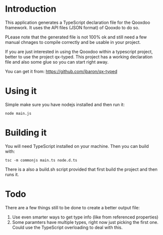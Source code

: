 Introduction
============
This application generates a TypeScript declaration file for the Qooxdoo framework. It uses the API files (JSON format) 
of Qooxdo to do so.

PLease note that the generated file is not 100% ok and still need a few manual chnages to compile correctly and be 
usable in your project.

If you are just interested in using the Qooxdoo within a typescript project, better to use the project
qx-typed. This project has a working declaration file and also some glue so you can start right away.

You can get it from: https://github.com/jbaron/qx-typed


Using it
=========
Simple make sure you have nodejs installed and then run it:

    node main.js


Building it
============
You will need TypeScript installed on your machine. Then you can build with:

    tsc -m commonjs main.ts node.d.ts

There is a also a build.sh script provided that first build the project and then runs it.


Todo
==========
There are a few things still to be done to create a better output file:

1) Use even smarter ways to get type info (like from referenced properties)
2) Some paramters have multiple types, right now just picking the first one. 
   Could use the TypeScript overloading to deal with this.
